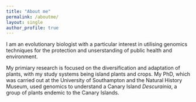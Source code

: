 ```yaml
---
title: "About me"
permalink: /aboutme/
layout: single
author_profile: true
---
```


I am an evolutionary biologist with a particular interest in utilising genomics techniques for the protection and unserstanding of public health and environment.

My primiary research is focused on the diversification and adaptation of plants, with my study systems being island plants and crops. My PhD, which was carried out at the University of Southampton and the Natural History Museum, used genomics to understand a Canary Island _Descurainia_, a group of plants endemic to the Canary Islands.
